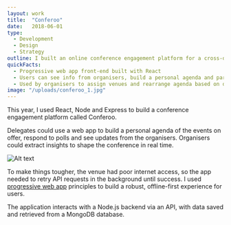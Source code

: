```yaml
---
layout: work
title:  "Conferoo"
date:   2018-06-01
type: 
  - Development
  - Design
  - Strategy
outline: I built an online conference engagement platform for a cross-department civil service event.
quickFacts:
  - Progressive web app front-end built with React
  - Users can see info from organisers, build a personal agenda and participate in polls and surveys
  - Used by organisers to assign venues and rearrange agenda based on delegate interest
image: "/uploads/conferoo_1.jpg"
---
```


This year, I used React, Node and Express to build a conference engagement platform called Conferoo.

Delegates could use a web app to build a personal agenda of the events on offer, respond to polls and see updates from the organisers. Organisers could extract insights to shape the conference in real time.

![Alt text](/uploads/conferoo_2.jpg)

To make things tougher, the venue had poor internet access, so the app needed to retry API requests in the background until success. I used [progressive web app](https://developers.google.com/web/progressive-web-apps/) principles to build a robust, offline-first experience for users.

The application interacts with a Node.js backend via an API, with data saved and retrieved from a MongoDB database.
